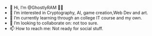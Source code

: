 - 👋 Hi, I’m @GhostlyRAM 👻🐏 
- 👀 I’m interested in Cryptography, AI, game creation,Web Dev and art.
- 🌱 I’m currently learning through an college IT course and my own.
- 💞️ I’m looking to collaborate on: not too sure.
- 📫 How to reach me: Not ready for social stuff.
